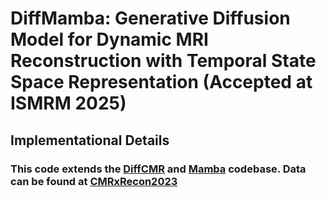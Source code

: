 # DiffMamba: Generative Diffusion Model for Dynamic MRI Reconstruction with Temporal State Space Representation (Accepted at ISMRM 2025)

## Implementational Details
### This code extends the [DiffCMR](https://github.com/xmed-lab/DiffCMR) and [Mamba](https://github.com/state-spaces/mamba) codebase. Data can be found at [CMRxRecon2023](https://cmrxrecon.github.io/Challenge.html)
